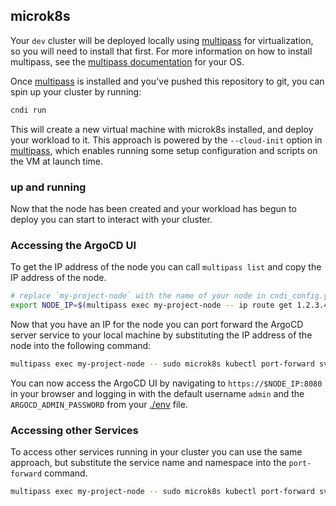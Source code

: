 ## microk8s

Your `dev` cluster will be deployed locally using
[multipass](https://multipass.run/) for virtualization, so you will need to
install that first. For more information on how to install multipass, see the
[multipass documentation](https://multipass.run/docs/tutorial#install-multipass)
for your OS.

Once [multipass](https://multipass.run) is installed and you've pushed this
repository to git, you can spin up your cluster by running:

```bash
cndi run
```

This will create a new virtual machine with microk8s installed, and deploy your
workload to it. This approach is powered by the `--cloud-init` option in
[multipass](https://multipass.run/docs/launch-command), which enables running
some setup configuration and scripts on the VM at launch time.

### up and running

Now that the node has been created and your workload has begun to deploy you can
start to interact with your cluster.

### Accessing the ArgoCD UI

To get the IP address of the node you can call `multipass list` and copy the IP
address of the node.

```bash
# replace `my-project-node` with the name of your node in cndi_config.yaml
export NODE_IP=$(multipass exec my-project-node -- ip route get 1.2.3.4 | awk '{print $7}')
```

Now that you have an IP for the node you can port forward the ArgoCD server
service to your local machine by substituting the IP address of the node into
the following command:

```bash
multipass exec my-project-node -- sudo microk8s kubectl port-forward svc/argocd-server -n argocd 8080:443 --address $NODE_IP
```

You can now access the ArgoCD UI by navigating to `https://$NODE_IP:8080` in
your browser and logging in with the default username `admin` and the
`ARGOCD_ADMIN_PASSWORD` from your [./env](./env) file.

### Accessing other Services

To access other services running in your cluster you can use the same approach,
but substitute the service name and namespace into the `port-forward` command.

```bash
multipass exec my-project-node -- sudo microk8s kubectl port-forward svc/my-service -n my-namespace 8080:80 --address $NODE_IP
```
